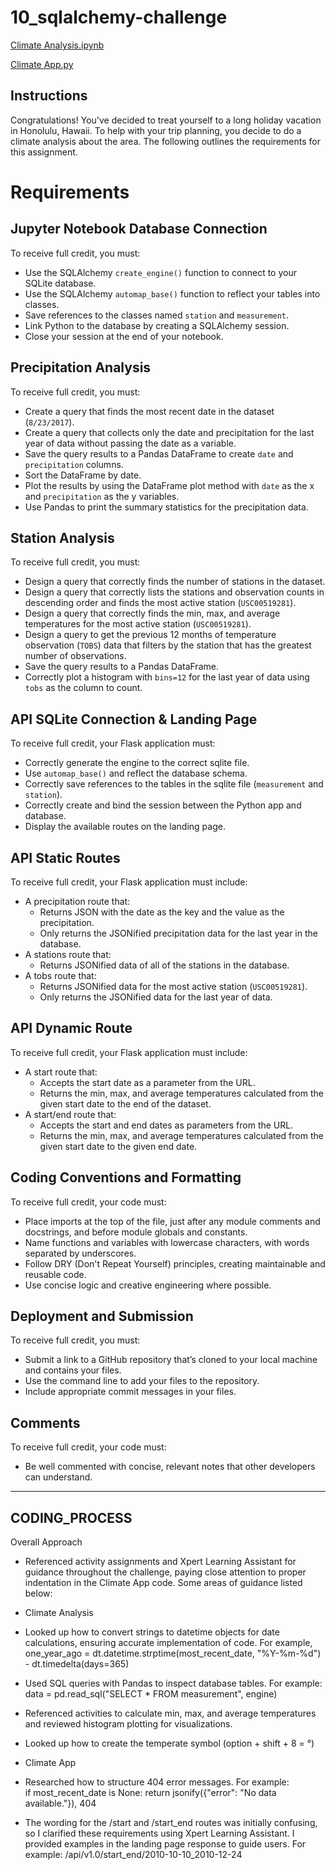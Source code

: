 # 10_sqlalchemy-challenge

[Climate Analysis.ipynb](https://github.com/wrighang/10_sqlalchemy-challenge/blob/main/surfsup/climate_analysis.ipynb)

[Climate App.py](https://github.com/wrighang/10_sqlalchemy-challenge/blob/main/surfsup/climate_app.py)

## Instructions
Congratulations! You've decided to treat yourself to a long holiday vacation in Honolulu, Hawaii. To help with your trip planning, you decide to do a climate analysis about the area. The following outlines the requirements for this assignment.

# Requirements

## Jupyter Notebook Database Connection
To receive full credit, you must:
- Use the SQLAlchemy `create_engine()` function to connect to your SQLite database.
- Use the SQLAlchemy `automap_base()` function to reflect your tables into classes.
- Save references to the classes named `station` and `measurement`.
- Link Python to the database by creating a SQLAlchemy session.
- Close your session at the end of your notebook.

## Precipitation Analysis
To receive full credit, you must:
- Create a query that finds the most recent date in the dataset (`8/23/2017`).
- Create a query that collects only the date and precipitation for the last year of data without passing the date as a variable.
- Save the query results to a Pandas DataFrame to create `date` and `precipitation` columns.
- Sort the DataFrame by date.
- Plot the results by using the DataFrame plot method with `date` as the x and `precipitation` as the y variables.
- Use Pandas to print the summary statistics for the precipitation data.

## Station Analysis
To receive full credit, you must:
- Design a query that correctly finds the number of stations in the dataset.
- Design a query that correctly lists the stations and observation counts in descending order and finds the most active station (`USC00519281`).
- Design a query that correctly finds the min, max, and average temperatures for the most active station (`USC00519281`).
- Design a query to get the previous 12 months of temperature observation (`TOBS`) data that filters by the station that has the greatest number of observations.
- Save the query results to a Pandas DataFrame.
- Correctly plot a histogram with `bins=12` for the last year of data using `tobs` as the column to count.

## API SQLite Connection & Landing Page
To receive full credit, your Flask application must:
- Correctly generate the engine to the correct sqlite file.
- Use `automap_base()` and reflect the database schema.
- Correctly save references to the tables in the sqlite file (`measurement` and `station`).
- Correctly create and bind the session between the Python app and database.
- Display the available routes on the landing page.

## API Static Routes
To receive full credit, your Flask application must include:
- A precipitation route that:
  - Returns JSON with the date as the key and the value as the precipitation.
  - Only returns the JSONified precipitation data for the last year in the database.
- A stations route that:
  - Returns JSONified data of all of the stations in the database.
- A tobs route that:
  - Returns JSONified data for the most active station (`USC00519281`).
  - Only returns the JSONified data for the last year of data.

## API Dynamic Route
To receive full credit, your Flask application must include:
- A start route that:
  - Accepts the start date as a parameter from the URL.
  - Returns the min, max, and average temperatures calculated from the given start date to the end of the dataset.
- A start/end route that:
  - Accepts the start and end dates as parameters from the URL.
  - Returns the min, max, and average temperatures calculated from the given start date to the given end date.

## Coding Conventions and Formatting
To receive full credit, your code must:
- Place imports at the top of the file, just after any module comments and docstrings, and before module globals and constants.
- Name functions and variables with lowercase characters, with words separated by underscores.
- Follow DRY (Don't Repeat Yourself) principles, creating maintainable and reusable code.
- Use concise logic and creative engineering where possible.

## Deployment and Submission
To receive full credit, you must:
- Submit a link to a GitHub repository that’s cloned to your local machine and contains your files.
- Use the command line to add your files to the repository.
- Include appropriate commit messages in your files.

## Comments
To receive full credit, your code must:
- Be well commented with concise, relevant notes that other developers can understand.

---------------------------------------------------------------------------------------------------------------------------------------------------------------------------------------------------------------------------------------------------------

## CODING_PROCESS

Overall Approach

- Referenced activity assignments and Xpert Learning Assistant for guidance throughout the challenge, paying close attention to proper indentation in the Climate App code. Some areas of guidance listed below:

- Climate Analysis

* Looked up how to convert strings to datetime objects for date calculations, ensuring accurate implementation of code. For example, 
one_year_ago = dt.datetime.strptime(most_recent_date, "%Y-%m-%d") - dt.timedelta(days=365)

* Used SQL queries with Pandas to inspect database tables. For example: data = pd.read_sql("SELECT * FROM measurement", engine)

* Referenced activities to calculate min, max, and average temperatures and reviewed histogram plotting for visualizations.

* Looked up how to create the temperate symbol (option + shift + 8 = °)

- Climate App

* Researched how to structure 404 error messages. For example:    
    if most_recent_date is None:
                return jsonify({"error": "No data available."}), 404

* The wording for the /start and /start_end routes was initially confusing, so I clarified these requirements using Xpert Learning Assistant. I provided examples in the landing page response to guide users. For example: /api/v1.0/start_end/2010-10-10_2010-12-24
